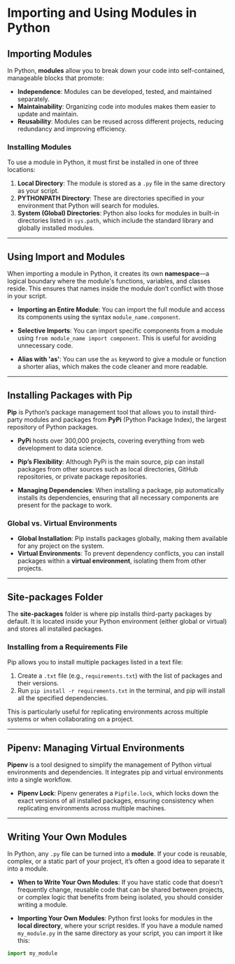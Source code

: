 # Importing and Using Modules in Python

## Importing Modules

In Python, **modules** allow you to break down your code into self-contained, manageable blocks that promote:

- **Independence**: Modules can be developed, tested, and maintained separately.
- **Maintainability**: Organizing code into modules makes them easier to update and maintain.
- **Reusability**: Modules can be reused across different projects, reducing redundancy and improving efficiency.

### Installing Modules

To use a module in Python, it must first be installed in one of three locations:

1. **Local Directory**: The module is stored as a `.py` file in the same directory as your script.
2. **PYTHONPATH Directory**: These are directories specified in your environment that Python will search for modules.
3. **System (Global) Directories**: Python also looks for modules in built-in directories listed in `sys.path`, which include the standard library and globally installed modules.

---

## Using Import and Modules

When importing a module in Python, it creates its own **namespace**—a logical boundary where the module's functions, variables, and classes reside. This ensures that names inside the module don’t conflict with those in your script.

- **Importing an Entire Module**: You can import the full module and access its components using the syntax `module_name.component`.
  
- **Selective Imports**: You can import specific components from a module using `from module_name import component`. This is useful for avoiding unnecessary code.
  
- **Alias with 'as'**: You can use the `as` keyword to give a module or function a shorter alias, which makes the code cleaner and more readable.

---

## Installing Packages with Pip

**Pip** is Python’s package management tool that allows you to install third-party modules and packages from **PyPi** (Python Package Index), the largest repository of Python packages.

- **PyPi** hosts over 300,000 projects, covering everything from web development to data science.
  
- **Pip’s Flexibility**: Although PyPi is the main source, pip can install packages from other sources such as local directories, GitHub repositories, or private package repositories.
  
- **Managing Dependencies**: When installing a package, pip automatically installs its dependencies, ensuring that all necessary components are present for the package to work.

### Global vs. Virtual Environments

- **Global Installation**: Pip installs packages globally, making them available for any project on the system.
- **Virtual Environments**: To prevent dependency conflicts, you can install packages within a **virtual environment**, isolating them from other projects.

---

## Site-packages Folder

The **site-packages** folder is where pip installs third-party packages by default. It is located inside your Python environment (either global or virtual) and stores all installed packages.

### Installing from a Requirements File

Pip allows you to install multiple packages listed in a text file:

1. Create a `.txt` file (e.g., `requirements.txt`) with the list of packages and their versions.
2. Run `pip install -r requirements.txt` in the terminal, and pip will install all the specified dependencies.

This is particularly useful for replicating environments across multiple systems or when collaborating on a project.

---

## Pipenv: Managing Virtual Environments

**Pipenv** is a tool designed to simplify the management of Python virtual environments and dependencies. It integrates pip and virtual environments into a single workflow.

- **Pipenv Lock**: Pipenv generates a `Pipfile.lock`, which locks down the exact versions of all installed packages, ensuring consistency when replicating environments across multiple machines.

---

## Writing Your Own Modules

In Python, any `.py` file can be turned into a **module**. If your code is reusable, complex, or a static part of your project, it’s often a good idea to separate it into a module.

- **When to Write Your Own Modules**: If you have static code that doesn’t frequently change, reusable code that can be shared between projects, or complex logic that benefits from being isolated, you should consider writing a module.

- **Importing Your Own Modules**: Python first looks for modules in the **local directory**, where your script resides. If you have a module named `my_module.py` in the same directory as your script, you can import it like this:

```python
import my_module





